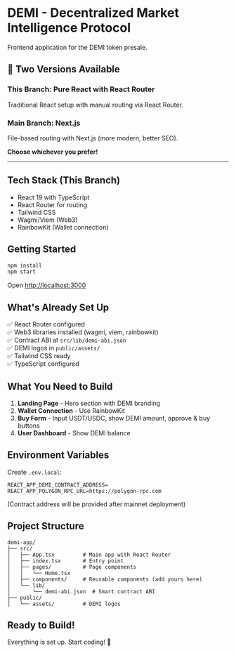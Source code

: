 # DEMI - Decentralized Market Intelligence Protocol

Frontend application for the DEMI token presale.

## 🔀 Two Versions Available

### **This Branch: Pure React with React Router**
Traditional React setup with manual routing via React Router.

### **Main Branch: Next.js** 
File-based routing with Next.js (more modern, better SEO).

**Choose whichever you prefer!**

---

## Tech Stack (This Branch)
- React 19 with TypeScript
- React Router for routing
- Tailwind CSS
- Wagmi/Viem (Web3)
- RainbowKit (Wallet connection)

## Getting Started
```bash
npm install
npm start
```

Open [http://localhost:3000](http://localhost:3000)

## What's Already Set Up

✅ React Router configured  
✅ Web3 libraries installed (wagmi, viem, rainbowkit)  
✅ Contract ABI at `src/lib/demi-abi.json`  
✅ DEMI logos in `public/assets/`  
✅ Tailwind CSS ready  
✅ TypeScript configured  

## What You Need to Build

1. **Landing Page** - Hero section with DEMI branding
2. **Wallet Connection** - Use RainbowKit
3. **Buy Form** - Input USDT/USDC, show DEMI amount, approve & buy buttons
4. **User Dashboard** - Show DEMI balance

## Environment Variables

Create `.env.local`:
```
REACT_APP_DEMI_CONTRACT_ADDRESS=
REACT_APP_POLYGON_RPC_URL=https://polygon-rpc.com
```

(Contract address will be provided after mainnet deployment)

## Project Structure
```
demi-app/
├── src/
│   ├── App.tsx         # Main app with React Router
│   ├── index.tsx       # Entry point
│   ├── pages/          # Page components
│   │   └── Home.tsx
│   ├── components/     # Reusable components (add yours here)
│   └── lib/
│       └── demi-abi.json  # Smart contract ABI
├── public/
│   └── assets/         # DEMI logos
```

## Ready to Build!

Everything is set up. Start coding! 🚀
